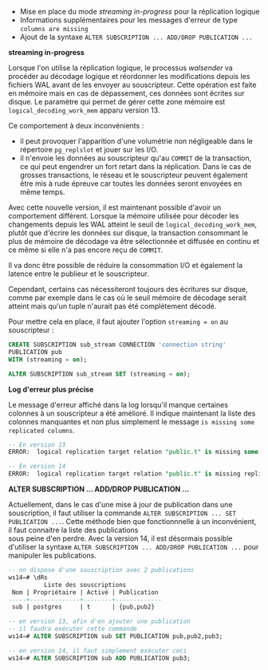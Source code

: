 <!--
Les commits sur ce sujet sont :

* https://commitfest.postgresql.org/29/1927/
* https://git.postgresql.org/gitweb/?p=postgresql.git;a=commit;h=45fdc9738b36d1068d3ad8fdb06436d6fd14436b
* https://commitfest.postgresql.org/30/2727/
* https://www.dalibo.info/home/benoit/public/vip_management?&#vip_manager

Discussion

* https://gitlab.dalibo.info/formation/workshops/-/issues/135

-->

<div class="slide-content">

* Mise en place du mode _streaming in-progress_ pour la réplication logique
* Informations supplémentaires pour les messages d'erreur de type `columns are missing`
* Ajout de la syntaxe `ALTER SUBSCRIPTION ... ADD/DROP PUBLICATION ...`

</div>

<div class="notes">

**streaming in-progress**

Lorsque l'on utilise la réplication logique, le processus _walsender_ va procéder 
au décodage logique et réordonner les modifications depuis les fichiers WAL 
avant de les envoyer au souscripteur. Cette opération est faite en mémoire mais en 
cas de dépassement, ces données sont écrites sur disque. Le paramètre qui permet de 
gérer cette zone mémoire est `logical_decoding_work_mem` apparu version 13.

Ce comportement à deux inconvénients :

* il peut provoquer l'apparition d'une volumétrie non négligeable dans le répertoire 
`pg_replslot` et jouer sur les I/O.
* il n'envoie les données au souscripteur qu'au `COMMIT` de la transaction, ce qui 
peut engendrer un fort retart dans la réplication. Dans le cas de grosses transactions, 
le réseau et le souscripteur peuvent également être mis à rude épreuve car toutes les 
données seront envoyées en même temps.

Avec cette nouvelle version, il est maintenant possible d'avoir un comportement 
différent. Lorsque la mémoire utilisée pour décoder les changements depuis 
les WAL atteint le seuil de `logical_decoding_work_mem`, plutôt que d'écrire 
les données sur disque, la transaction consommant le plus de mémoire de décodage 
va être sélectionnée et diffusée en continu et ce même si elle n'a pas encore 
reçu de `COMMIT`.

Il va donc être possible de réduire la consommation I/O et également la latence entre 
le publieur et le souscripteur.

Cependant, certains cas nécessiteront toujours des écritures sur disque, comme par 
exemple dans le cas où le seuil mémoire de décodage serait atteint mais qu'un tuple 
n'aurait pas été complètement décodé.

Pour mettre cela en place, il faut ajouter l'option `streaming = on` au 
souscripteur :

```sql
CREATE SUBSCRIPTION sub_stream CONNECTION 'connection string' 
PUBLICATION pub 
WITH (streaming = on);

ALTER SUBSCRIPTION sub_stream SET (streaming = on);
```

**Log d'erreur plus précise**

Le message d'erreur affiché dans la log lorsqu'il manque certaines colonnes à
un souscripteur a été amélioré. Il indique maintenant la liste des colonnes 
manquantes et non plus simplement le message `is missing some replicated columns`.

```sql
-- En version 13
ERROR:  logical replication target relation "public.t" is missing some replicated columns

-- En version 14
ERROR:  logical replication target relation "public.t" is missing replicated column: "champ"
```

**ALTER SUBSCRIPTION ... ADD/DROP PUBLICATION ...**

Actuellement, dans le cas d'une mise à jour de publication dans une souscription, il 
faut utiliser la commande `ALTER SUBSCRIPTION ... SET PUBLICATION ...`. Cette méthode 
bien que fonctionnnelle à un inconvénient, il faut connaitre la liste des publications  
sous peine d'en perdre. Avec la version 14, il est désormais possible d'utiliser la 
syntaxe `ALTER SUBSCRIPTION ... ADD/DROP PUBLICATION ...` pour manipuler les publications.

```sql
-- on dispose d'une souscription avec 2 publications
ws14=# \dRs
          Liste des souscriptions
 Nom | Propriétaire | Activé | Publication 
-----+--------------+--------+-------------
 sub | postgres     | t      | {pub,pub2}

-- en version 13, afin d'en ajouter une publication 
-- il faudra exécuter cette commande
ws14=# ALTER SUBSCRIPTION sub SET PUBLICATION pub,pub2,pub3;

-- en version 14, il faut simplement exécuter ceci
ws14=# ALTER SUBSCRIPTION sub ADD PUBLICATION pub3;
```

</div>